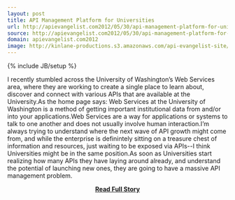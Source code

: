 ```yaml
---
layout: post
title: API Management Platform for Universities
url: http://apievangelist.com2012/05/30/api-management-platform-for-universiteis/
source: http://apievangelist.com2012/05/30/api-management-platform-for-universiteis/
domain: apievangelist.com2012
image: http://kinlane-productions.s3.amazonaws.com/api-evangelist-site/blog/UW-Web-Service-Registry.png
---
```

{% include JB/setup %}<p>I recently stumbled across the University of Washington’s Web Services area, where they are working to create a single place to learn about, discover and connect with various APIs that are available at the University.As the home page says: Web Services at the University of Washington is a method of getting important institutional data from and/or into your applications.Web Services are a way for applications or systems to talk to one another and does not usually involve human interaction.I’m always trying to understand where the next wave of API growth might come from, and while the enterprise is definintely sitting on a treasure chest of information and resources, just waiting to be exposed via APIs--I think Universities might be in the same position.As soon as Universities start realizing how many APIs they have laying around already, and understand the potential of launching new ones, they are going to have a massive API management problem.</p>
<center><p><a href="http://apievangelist.com2012/05/30/api-management-platform-for-universiteis/" style='padding:25px; font-sze:18px; font-weight: bold;'>Read Full Story</a></p></center>
